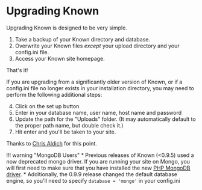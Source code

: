 # Upgrading Known

Upgrading Known is designed to be very simple.

1. Take a backup of your Known directory and database.
2. Overwrite your Known files _except_ your upload directory and your config.ini file.
3. Access your Known site homepage.

That's it!

If you are upgrading from a significantly older version of Known, or if a config.ini file no longer exists in your
installation directory, you may need to perform the following additional steps:

4. Click on the set up button
5. Enter in your database name, user name, host name and password
6. Update the path for the "Uploads" folder. (It may automatically default to the proper path name, but double check it.)
7. Hit enter and you'll be taken to your site.

Thanks to [Chris Aldich](http://stream.boffosocko.com/2015/upgrading-withknown-on-ones-own-server) for this point.

!!! warning "MongoDB Users"
    * Previous releases of Known (<0.9.5) used a now deprecated mongo driver. If you are running your site on Mongo, you will first need to make sure that you have installed the new [PHP MongoDB driver](https://secure.php.net/manual/en/set.mongodb.php).
    * Additionally, the 0.9.9 release changed the default database engine, so you'll need to specify ```database = 'mongo'``` in your config.ini